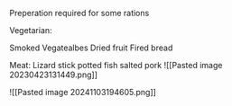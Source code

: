 Preperation required for some rations

Vegetarian:

Smoked Vegatealbes
Dried fruit
Fired bread

Meat:
Lizard stick
potted fish
salted pork
![[Pasted image 20230423131449.png]]



![[Pasted image 20241103194605.png]]